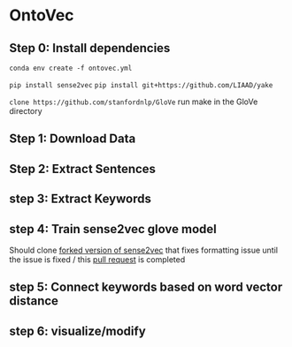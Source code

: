 # OntoVec

## Step 0: Install dependencies

`conda env create -f ontovec.yml`

`pip install sense2vec`
`pip install git+https://github.com/LIAAD/yake`

`clone https://github.com/stanfordnlp/GloVe`
run make in the GloVe directory

## Step 1: Download Data

## Step 2: Extract Sentences

## step 3: Extract Keywords

## step 4: Train sense2vec glove model

Should clone [forked version of sense2vec](https://github.com/cerules/sense2vec) that fixes formatting issue until the issue is fixed / this [pull request](https://github.com/explosion/sense2vec/pull/98) is completed

## step 5: Connect keywords based on word vector distance

## step 6: visualize/modify